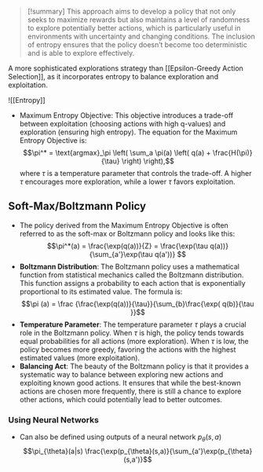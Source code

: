 
> [!summary] 
> This approach aims to develop a policy that not only seeks to maximize rewards but also maintains a level of randomness to explore potentially better actions, which is particularly useful in environments with uncertainty and changing conditions. The inclusion of entropy ensures that the policy doesn’t become too deterministic and is able to explore effectively. 

A more sophisticated explorations strategy than [[Epsilon-Greedy Action Selection]], as it incorporates entropy to balance exploration and exploitation.

![[Entropy]]

- Maximum Entropy Objective: This objective introduces a trade-off between exploitation (choosing actions with high q-values) and exploration (ensuring high entropy). The equation for the Maximum Entropy Objective is:$$\pi^* = \text{argmax}_\pi \left( \sum_a \pi(a) \left( q(a) + \frac{H(\pi)}{\tau} \right) \right),$$where $\tau$ is a temperature parameter that controls the trade-off. A higher $\tau$ encourages more exploration, while a lower $\tau$ favors exploitation.

## Soft-Max/Boltzmann Policy
- The policy derived from the Maximum Entropy Objective is often referred to as the soft-max or Boltzmann policy and looks like this: $$\pi^*(a) = \frac{\exp(q(a))}{Z} = \frac{\exp(\tau q(a))}{\sum_{a'}\exp(\tau q(a'))}
$$
- **Boltzmann Distribution**: The Boltzmann policy uses a mathematical function from statistical mechanics called the Boltzmann distribution. This function assigns a probability to each action that is exponentially proportional to its estimated value. The formula is:$$\pi (a) = \frac {\frac{\exp(q(a))}{\tau}}{\sum_{b}\frac{\exp( q(b)}{\tau }}$$
- **Temperature Parameter**: The temperature parameter $\tau$ plays a crucial role in the Boltzmann policy. When $\tau$ is high, the policy tends towards equal probabilities for all actions (more exploration). When $\tau$ is low, the policy becomes more greedy, favoring the actions with the highest estimated values (more exploitation).
- **Balancing Act**: The beauty of the Boltzmann policy is that it provides a systematic way to balance between exploring new actions and exploiting known good actions. It ensures that while the best-known actions are chosen more frequently, there is still a chance to explore other actions, which could potentially lead to better outcomes.
### Using Neural Networks 
- Can also be defined using outputs of a neural network $p_{\theta}(s,a)$
$$\pi_{\theta}(a|s) \frac{\exp(p_{\theta}(s,a)}{\sum_{a'}\exp(p_{\theta}(s,a')}$$